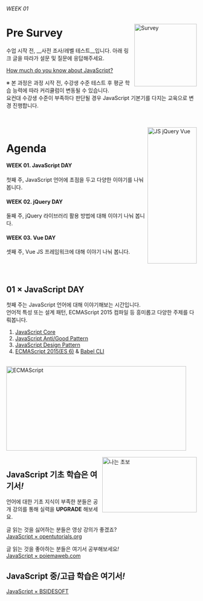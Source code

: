 ###### WEEK 01

<img src="../ASSETS/survey.png" alt="Survey" align="right" width="165" height="165">

# Pre Survey

수업 시작 전, __사전 조사/레벨 테스트__입니다. 아래 링크 글을 따라가 설문 및 질문에 응답해주세요.<br>

[How much do you know about JavaScript?](https://goo.gl/forms/ksQlGF767PZmMmEA3)

※ 본 과정은 과정 시작 전, 수강생 수준 테스트 후 평균 학습 능력에 따라 커리큘럼이 변동될 수 있습니다.<br>
요컨대 수강생 수준이 부족하다 판단될 경우 JavaScript 기본기를 다지는 교육으로 변경 진행합니다.

<br>
<br>

<img src="../ASSETS/js-jquery-vue.jpg" alt="JS jQuery Vue" align="right" width="130" height="360">

# Agenda

#### WEEK 01. JavaScript DAY
첫째 주, JavaScript 언어에 초점을 두고 다양한 이야기를 나눠 봅니다.

#### WEEK 02. jQuery DAY
둘째 주, jQuery 라이브러리 활용 방법에 대해 이야기 나눠 봅니다.

#### WEEK 03. Vue DAY
셋째 주, Vue JS 프레임워크에 대해 이야기 나눠 봅니다.

<br>
<br>

## 01 × JavaScript DAY

첫째 주는 JavaScript 언어에 대해 이야기해보는 시간입니다.<br>
언어적 특성 또는 설계 패턴, ECMAScript 2015 컴파일 등 흥미롭고 다양한 주제를 다뤄봅니다.

1. [JavaScript Core](https://developer.mozilla.org/ko/docs/Web/JavaScript)
1. [JavaScript Anti/Good Pattern](http://bonsaiden.github.io/JavaScript-Garden/)
1. [JavaScript Design Pattern](https://addyosmani.com/resources/essentialjsdesignpatterns/book/)
1. [ECMAScript 2015(ES 6)](http://babeljs.io/learn-es2015/) & [Babel CLI](http://babeljs.io/)

<br>

<img src="../ASSETS/ecmascript-version.png" alt="ECMAScript" width="476" height="223">

<br>
<br>

<img src="../ASSETS/beginner.jpg" alt="나는 초보" width="250" height="146" align="right">

## JavaScript 기초 학습은 여기서<i>!</i>

언어에 대한 기초 지식이 부족한 분들은 공개 강의를 통해 실력을 __UPGRADE__ 해보세요.

글 읽는 것을 싫어하는 분들은 영상 강의가 좋겠죠?<br>
[JavaScript × opentutorials.org](https://opentutorials.org/course/743)

글 읽는 것을 좋아하는 분들은 여기서 공부해보세요<i>!</i><br>
[JavaScript × poiemaweb.com](http://poiemaweb.com/)

## JavaScript 중/고급 학습은 여기서<i>!</i>

[JavaScript × BSIDESOFT](http://www.bsidesoft.com/?cat=5)
